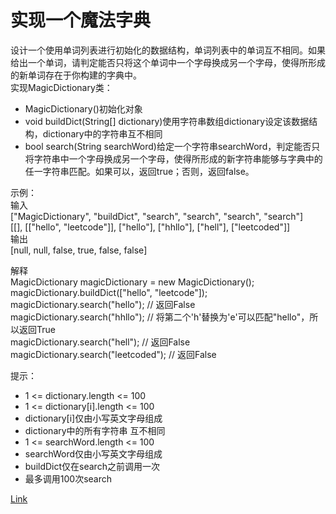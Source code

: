 <h1>实现一个魔法字典</h1>

设计一个使用单词列表进行初始化的数据结构，单词列表中的单词互不相同。如果给出一个单词，请判定能否只将这个单词中一个字母换成另一个字母，使得所形成的新单词存在于你构建的字典中。</br>
实现MagicDictionary类：</br>
- MagicDictionary()初始化对象
- void buildDict(String[] dictionary)使用字符串数组dictionary设定该数据结构，dictionary中的字符串互不相同
- bool search(String searchWord)给定一个字符串searchWord，判定能否只将字符串中一个字母换成另一个字母，使得所形成的新字符串能够与字典中的任一字符串匹配。如果可以，返回true；否则，返回false。

示例：</br>
输入</br>
["MagicDictionary", "buildDict", "search", "search", "search", "search"]</br>
[[], [["hello", "leetcode"]], ["hello"], ["hhllo"], ["hell"], ["leetcoded"]]</br>
输出</br>
[null, null, false, true, false, false]</br>

解释</br>
MagicDictionary magicDictionary = new MagicDictionary();</br>
magicDictionary.buildDict(["hello", "leetcode"]);</br>
magicDictionary.search("hello"); // 返回False</br>
magicDictionary.search("hhllo"); // 将第二个'h'替换为'e'可以匹配"hello"，所以返回True</br>
magicDictionary.search("hell"); // 返回False</br>
magicDictionary.search("leetcoded"); // 返回False</br>

提示：</br>
- 1 <= dictionary.length <= 100
- 1 <= dictionary[i].length <= 100
- dictionary[i]仅由小写英文字母组成
- dictionary中的所有字符串 互不相同
- 1 <= searchWord.length <= 100
- searchWord仅由小写英文字母组成
- buildDict仅在search之前调用一次
- 最多调用100次search

[Link](https://leetcode.cn/problems/implement-magic-dictionary/)